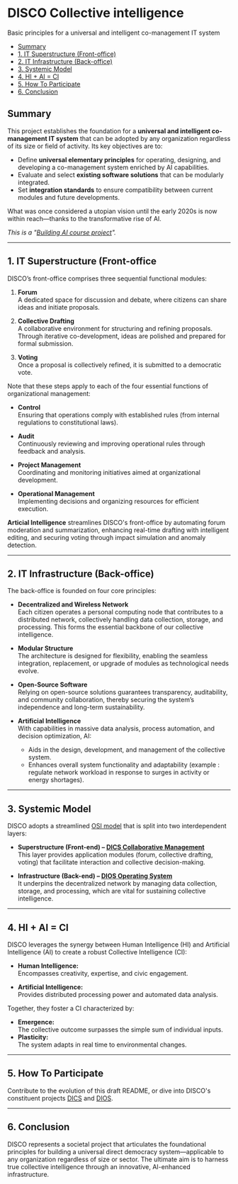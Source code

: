 # **DISCO Collective intelligence**  
Basic principles for a universal and intelligent co-management IT system

- [Summary](#summary)
- [1. IT Superstructure (Front-office)](#1-it-superstructure-front-office)
- [2. IT Infrastructure (Back-office)](#2-it-infrastructure-back-office)
- [3. Systemic Model](#3-systemic-model)
- [4. HI + AI = CI](#4-hi--ai--ci)
- [5. How To Participate](#5-how-to-participate)
- [6. Conclusion](#6-conclusion)

## Summary

This project establishes the foundation for a **universal and intelligent co-management IT system** that can be adopted by any organization regardless of its size or field of activity. Its key objectives are to:

- Define **universal elementary principles** for operating, designing, and developing a co-management system enriched by AI capabilities.
- Evaluate and select **existing software solutions** that can be modularly integrated.
- Set **integration standards** to ensure compatibility between current modules and future developments.

What was once considered a utopian vision until the early 2020s is now within reach—thanks to the transformative rise of AI.

*This is a "[Building AI course project](https://buildingai.elementsofai.com/)".*

---

## 1. IT Superstructure (Front-office

DISCO’s front-office comprises three sequential functional modules:

1. **Forum**  
   A dedicated space for discussion and debate, where citizens can share ideas and initiate proposals.

2. **Collective Drafting**  
   A collaborative environment for structuring and refining proposals. Through iterative co-development, ideas are polished and prepared for formal submission.

3. **Voting**  
   Once a proposal is collectively refined, it is submitted to a democratic vote.

Note that these steps apply to each of the four essential functions of organizational management:

- **Control**  
  Ensuring that operations comply with established rules (from internal regulations to constitutional laws).

- **Audit**  
  Continuously reviewing and improving operational rules through feedback and analysis.

- **Project Management**  
  Coordinating and monitoring initiatives aimed at organizational development.

- **Operational Management**  
  Implementing decisions and organizing resources for efficient execution.

**Articial Intelligence** streamlines DISCO's front-office by automating forum moderation and summarization, enhancing real-time drafting with intelligent editing, and securing voting through impact simulation and anomaly detection.

---

## 2. IT Infrastructure (Back-office)

The back-office is founded on four core principles:

- **Decentralized and Wireless Network**  
  Each citizen operates a personal computing node that contributes to a distributed network, collectively handling data collection, storage, and processing. This forms the essential backbone of our collective intelligence.

- **Modular Structure**  
  The architecture is designed for flexibility, enabling the seamless integration, replacement, or upgrade of modules as technological needs evolve.

- **Open-Source Software**  
  Relying on open-source solutions guarantees transparency, auditability, and community collaboration, thereby securing the system’s independence and long-term sustainability.

- **Artificial Intelligence**  
  With capabilities in massive data analysis, process automation, and decision optimization, AI:
  - Aids in the design, development, and management of the collective system.
  - Enhances overall system functionality and adaptability (example : regulate network workload in response to surges in activity or energy shortages).

---


## 3. Systemic Model

DISCO adopts a streamlined [OSI model](https://en.wikipedia.org/wiki/OSI_model) that is split into two interdependent layers:

- **Superstructure (Front-end) – [DICS Collaborative Management](https://github.com/FJortay/DICS-Collaborative-Management)**  
  This layer provides application modules (forum, collective drafting, voting) that facilitate interaction and collective decision-making.

- **Infrastructure (Back-end) – [DIOS Operating System](https://github.com/FJortay/DIOS-Operating-System)**  
  It underpins the decentralized network by managing data collection, storage, and processing, which are vital for sustaining collective intelligence.

---

## 4. HI + AI = CI

DISCO leverages the synergy between Human Intelligence (HI) and Artificial Intelligence (AI) to create a robust Collective Intelligence (CI):

- **Human Intelligence:**  
  Encompasses creativity, expertise, and civic engagement.

- **Artificial Intelligence:**  
  Provides distributed processing power and automated data analysis.

Together, they foster a CI characterized by:

- **Emergence:**  
  The collective outcome surpasses the simple sum of individual inputs.
- **Plasticity:**  
  The system adapts in real time to environmental changes.

---

## 5. How To Participate

Contribute to the evolution of this draft README, or dive into DISCO's constituent projects [DICS](https://github.com/FJortay/DICS-Collaborative-Management) and [DIOS](https://github.com/FJortay/DIOS-Operating-System).

---

## 6. Conclusion

DISCO represents a societal project that articulates the foundational principles for building a universal direct democracy system—applicable to any organization regardless of size or sector. The ultimate aim is to harness true collective intelligence through an innovative, AI-enhanced infrastructure.
